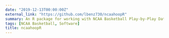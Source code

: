 ```yaml
---
date: "2019-12-13T00:00:00Z"
external_link: "https://github.com/lbenz730/ncaahoopR"
summary: An R package for working with NCAA Basketball Play-by-Play Data
tags: [NCAA Basketball, Software]
title: ncaahoopR
---
```

